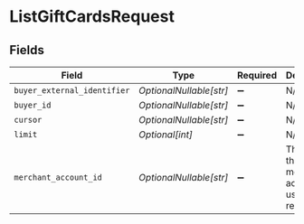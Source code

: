 # ListGiftCardsRequest


## Fields

| Field                                                   | Type                                                    | Required                                                | Description                                             |
| ------------------------------------------------------- | ------------------------------------------------------- | ------------------------------------------------------- | ------------------------------------------------------- |
| `buyer_external_identifier`                             | *OptionalNullable[str]*                                 | :heavy_minus_sign:                                      | N/A                                                     |
| `buyer_id`                                              | *OptionalNullable[str]*                                 | :heavy_minus_sign:                                      | N/A                                                     |
| `cursor`                                                | *OptionalNullable[str]*                                 | :heavy_minus_sign:                                      | N/A                                                     |
| `limit`                                                 | *Optional[int]*                                         | :heavy_minus_sign:                                      | N/A                                                     |
| `merchant_account_id`                                   | *OptionalNullable[str]*                                 | :heavy_minus_sign:                                      | The ID of the merchant account to use for this request. |